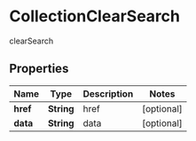 

# CollectionClearSearch

clearSearch

## Properties

| Name | Type | Description | Notes |
|------------ | ------------- | ------------- | -------------|
|**href** | **String** | href |  [optional] |
|**data** | **String** | data |  [optional] |



